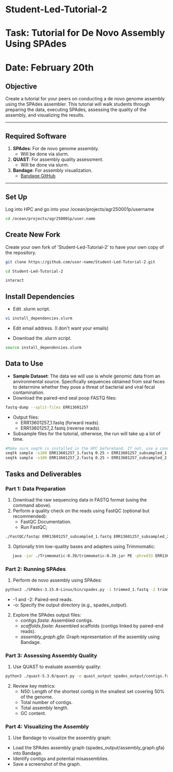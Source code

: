 # Student-Led-Tutorial-2
# Task: Tutorial for De Novo Assembly Using SPAdes
# Date: February 20th

## **Objective**
Create a tutorial for your peers on conducting a de novo genome assembly using the SPAdes assembler. This tutorial will walk students through preparing the data, executing SPAdes, assessing the quality of the assembly, and visualizing the results.

---

## **Required Software**
1. **SPAdes**: For de novo genome assembly.
   - Will be done via slurm.
2. **QUAST**: For assembly quality assessment.
   - Will be done via slurm.
3. **Bandage**: For assembly visualization.
   - [Bandage GitHub](https://rrwick.github.io/Bandage/)

---

## **Set Up**
   Log into HPC and go into your /ocean/projects/agr250001p/username 

```bash
cd /ocean/projects/agr250001p/user.name
```
## Create New Fork 
Create your own fork of 'Student-Led-Tutorial-2' to have your own copy of the repository.
  
```bash
git clone https://github.com/user-name/Student-Led-Tutorial-2.git
```
```bash
cd Student-Led-Tutorial-2
```
```bash
interact
```

## Install Dependencies
- Edit .slurm script.

```bash
vi install_dependencies.slurm
```
- Edit email address. (I don't want your emails)

- Download the .slurm script.
```bash
source install_dependencies.slurm
```

## **Data to Use**
- **Sample Dataset**: The data we will use is whole genomic data from an anvironmental source. Specifically sequences obtained from seal feces to determine whether they pose a threat of bacterial and viral fecal contamination. 
- Download the paired-end seal poop FASTQ files:
```bash
fastq-dump --split-files ERR13601257
```

- Output files:
   - ERR13601257_1.fastq (forward reads).
   - ERR13601257_2.fastq (reverse reads).
- Subsample files for the tutorial, otherwise, the run will take up a lot of time.
```bash
#Make sure seqtk is installed in the HPC beforehand. If not, use a conda environment.
seqtk sample -s100 ERR13601257_1.fastq 0.25 > ERR13601257_subsampled_1.fastq   #Samples 25% of reads in file
seqtk sample -s100 ERR13601257_2.fastq 0.25 > ERR13601257_subsampled_2.fastq   #Samples 25% of reads in file
```

## **Tasks and Deliverables**
### **Part 1: Data Preparation**
1. Download the raw sequencing data in FASTQ format (using the command above).
2. Perform a quality check on the reads using FastQC (optional but recommended):
   - FastQC Documentation.
   - Run FastQC;

```bash
./FastQC/fastqc ERR13601257_subsampled_1.fastq ERR13601257_subsampled_2.fastq #if using subsamples, replace file names accordingly.
```

3. Optionally trim low-quality bases and adapters using Trimmomatic:
```bash
   java -jar ./Trimmomatic-0.39/trimmomatic-0.39.jar PE -phred33 ERR13601257_subsampled_1.fastq ERR13601257_subsampled_2.fastq trimmed_1.fastq unpaired_1.fastq trimmed_2.fastq unpaired_2.fastq ILLUMINACLIP:adapters.fa:2:30:10 SLIDINGWINDOW:4:20 MINLEN:36
```   

### **Part 2: Running SPAdes**
1. Perform de novo assembly using SPAdes:
```bash
python3 ./SPAdes-3.15.0-Linux/bin/spades.py -1 trimmed_1.fastq -2 trimmed_2.fastq -o spades_output
```
- -1 and -2: Paired-end reads.
- -o: Specify the output directory (e.g., spades_output).

2. Explore the SPAdes output files:
   - *contigs.fasta*: Assembled contigs. 
   - *scaffolds.fasta*: Assembled scaffolds (contigs linked by paired-end reads).
   - *assembly_graph.gfa*: Graph representation of the assembly using Bandage.

### **Part 3: Assessing Assembly Quality**
1. Use QUAST to evaluate assembly quality:
```bash
python3 ./quast-5.3.0/quast.py -o quast_output spades_output/contigs.fasta
```   

2. Review key metrics:
   - N50: Length of the shortest contig in the smallest set covering 50% of the genome.
   - Total number of contigs.
   - Total assembly length.
   - GC content.

### **Part 4: Visualizing the Assembly**
1. Use Bandage to visualize the assembly graph:
- Load the SPAdes assembly graph (spades_output/assembly_graph.gfa) into Bandage.
- Identify contigs and potential misassemblies.
- Save a screenshot of the graph.
